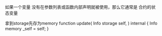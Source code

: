 如果一个变量 没有在参数列表或函数内部声明就被使用，那么它通常是 合约的状态变量

拿到storage先存为memory
    function update(
        Info storage self,
    ) internal {
        Info memory _self = self;
        }